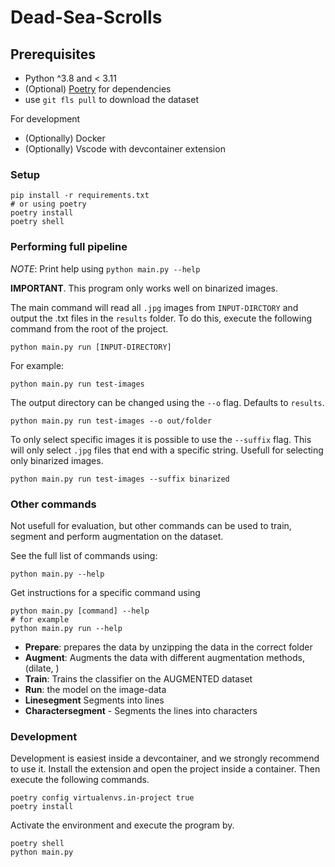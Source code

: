 # Dead-Sea-Scrolls

## Prerequisites

- Python ^3.8 and < 3.11
- (Optional) [Poetry](https://python-poetry.org/) for dependencies
- use `git fls pull` to download the dataset

For development
- (Optionally) Docker 
- (Optionally) Vscode with devcontainer extension

### Setup

    pip install -r requirements.txt
    # or using poetry
    poetry install
    poetry shell


### Performing full pipeline

*NOTE*: Print help using `python main.py --help`

**IMPORTANT**. This program only works well on binarized images.

The main command will read all `.jpg` images from `INPUT-DIRCTORY` and output the .txt files in the `results` folder. To do this, execute the following command from the root of the project.

    python main.py run [INPUT-DIRECTORY]

For example:

    python main.py run test-images

The output directory can be changed using the `--o` flag. Defaults to `results`.

    python main.py run test-images --o out/folder
    
To only select specific images it is possible to use the `--suffix` flag. This will only select `.jpg` files that end with a specific string. Usefull for selecting only binarized images.

    python main.py run test-images --suffix binarized


### Other commands

Not usefull for evaluation, but other commands can be used to train, segment and perform augmentation on the dataset.

See the full list of commands using:

    python main.py --help

Get instructions for a specific command using

    python main.py [command] --help
    # for example
    python main.py run --help

- **Prepare**: prepares the data by unzipping the data in the correct folder
- **Augment**: Augments the data with different augmentation methods, (dilate, )
- **Train**: Trains the classifier on the AUGMENTED dataset
- **Run**: the model on the image-data
- **Linesegment** Segments into lines
- **Charactersegment** - Segments the lines into characters

### Development

Development is easiest inside a devcontainer, and we strongly recommend to use it. Install the extension and open the project inside a container. Then execute the following commands.

    poetry config virtualenvs.in-project true
    poetry install


Activate the environment and execute the program by.


    poetry shell
    python main.py

